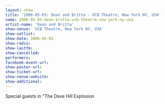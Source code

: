 ```yaml
---
layout: show
title: '2006-05-03: Dean and Britta - UCB Theatre, New York NY, USA'
name: 2006-05-03-dean-britta-ucb-theatre-new-york-ny-usa
artist-name: 'Dean and Britta'
show-venue: 'UCB Theatre, New York NY, USA'
show-setlist: 
show-date: 2006-05-03
show-radio: 
show-lastfm: 
show-cancelled: 
performers: 
facebook-event-url: 
show-poster-url: 
show-ticket-url: 
show-venue-website: 
show-additional: 
---
```


Special guests in "The Dave Hill Explosion
